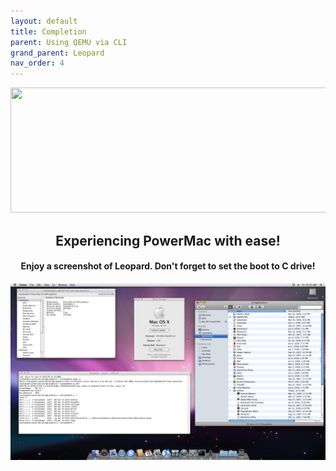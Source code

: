 ```yaml
---
layout: default
title: Completion
parent: Using QEMU via CLI
grand_parent: Leopard
nav_order: 4
---
```


<p align="center">
  <img width="650" height="200" src="../../../../assets/HeaderCongrats.png">
</p>

<h2 align="center">Experiencing PowerMac with ease!</h2>
<h4 align="center">Enjoy a screenshot of Leopard. Don't forget to set the boot to C drive!</h4>

<a href="https://raw.githubusercontent.com/royalgraphx/DarwinKVM/main/docs/showcase/PowerMacLeopard.png"><img src="../../../../showcase/PowerMacLeopard.png" alt=""></a>
